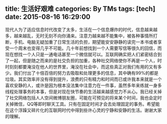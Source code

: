 title: 生活好艰难
categories: By TMs
tags: [tech]
date: 2015-08-16 16:29:00
---

现代人为了适应信息时代改变了太多，生活在一个信息爆炸的时代，信息越来越多，越来越乱，无时无刻不向你涌来。注意力越来越不能集中，被各种事情所打断，手机、电脑无疑加重了日常生活的负担，期望能安安静静的读完一本书或者享受一个周末也变得几乎不可能。几十年前想找到一个人需要写信等很久的回信，而现在想找一个人只是一通电话甚至一个微信就可以。互联网确实把人们紧密结合到了一起，但是随之而来的是社交负担的加重，各种社交网络使你不再是一个人，时时刻刻都要淹没在他人的世界里，淹没在社会中，而这些真正对我们有用的又有多少。我们付出了十倍百倍的努力去吸取和处理更多的信息，其中确有99%的都是垃圾。其实效率并没有得到提升，浪费的只有精力和时间而已或许我本来就是一个喜欢安静的人，或许是因为根本没法集中注意力在一件事，虽然多年来练就一身多线程处理事务的本事，但是对现在快节奏的生活越来越感觉力不从心。我已经关掉了社交网络包括人人空间微博朋友圈，可能在可预见的将来某个时间，我也会定时关掉微信，QQ等即时聊天工具。只有在固定时间才会去处理固定的事务。希望能在这个浮躁又碎片化的互联网时代中得到些许心灵的宁静和安静的生活。谢谢大家的理解。
